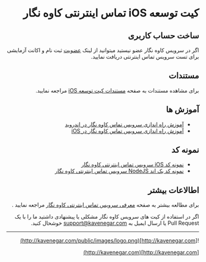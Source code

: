 

<div dir='rtl'>

#  کیت توسعه iOS  تماس اینترنتی کاوه نگار


## ساخت حساب کاربری


اگر در سرویس کاوه نگار عضو نیستید میتوانید از لینک 
[عضویت](http://panel.kavenegar.com/client/membership/register)
 ثبت نام و اکانت آزمایشی برای تست سرویس تماس اینترنتی دریافت نمایید.


 ## مستندات
برای مشاهده مستندات به صفحه 
[مستندات کیت توسعه iOS](https://docs.kavenegar.io/guide/ios/intro.html)
 مراجعه نمایید.

## آموزش ها 

- [آموزش راه اندازی سرویس تماس کاوه نگار در اندروید](https://docs.kavenegar.io/quickstart/android.html)
- [آموزش راه اندازی سرویس تماس کاوه نگار در iOS](https://docs.kavenegar.io/quickstart/ios.html)

## نمونه کد

- [نمونه کد iOS سرویس تماس اینترنتی کاوه نگار](https://github.com/kavenegar/call-ios-sample)
- [نمونه کد بک اند NodeJS سرویس تماس اینترنتی کاوه نگار](https://github.com/kavenegar/call-backend-sample-node)


## اطالاعات بیشتر


برای مطالعه بیشتر به صفحه 
[معرفی سرویس تماس اینترنتی  کاوه نگار](http://kavenegar.com/service/webcall)
 مراجعه نمایید .

اگر در استفاده از کیت های سرویس کاوه نگار مشکلی یا پیشنهادی داشتید ما را با یک Pull Request یا ارسال ایمیل به support@kavenegar.com خوشحال کنید.

--- 

![http://kavenegar.com](http://kavenegar.com/public/images/logo.png)		

[http://kavenegar.com](http://kavenegar.com)	

</div>
